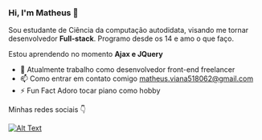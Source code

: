 ### Hi, I'm Matheus 👋

Sou estudante de Ciência da computação autodidata, visando me tornar desenvolvedor **Full-stack**. Programo desde os 14 e amo o que faço.

Estou aprendendo no momento **Ajax e JQuery**

- 🔭 Atualmente trabalho como desenvolvedor front-end freelancer
- 📫 Como entrar em contato comigo matheus.viana518062@gmail.com
- ⚡ Fun Fact Adoro tocar piano como hobby

Minhas redes sociais 👇

[![Alt Text](https://img.shields.io/badge/LinkedIn-0077B5?style=for-the-badge&logo=linkedin&logoColor=white)](https://www.linkedin.com/in/matheus-viana-844355205)

<!--
**vianaV19/vianaV19** is a ✨ _special_ ✨ repository because its `README.md` (this file) appears on your GitHub profile.

Here are some ideas to get you started:

- 🔭 I’m currently working on ...
- 🌱 I’m currently learning ...
- 👯 I’m looking to collaborate on ...
- 🤔 I’m looking for help with ...
- 💬 Ask me about ...
- 📫 How to reach me: ...
- 😄 Pronouns: ...
- ⚡ Fun fact: ...
-->
